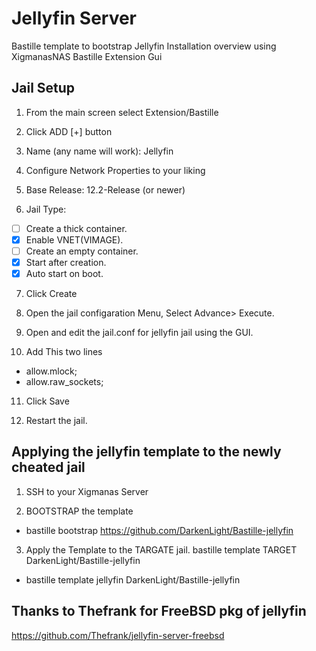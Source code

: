 # Jellyfin Server
Bastille template to bootstrap Jellyfin
Installation overview using XigmanasNAS Bastille Extension Gui

## Jail Setup
1. From the main screen select Extension/Bastille

2. Click ADD [+] button

3. Name (any name will work): Jellyfin

4. Configure Network Properties to your liking

5. Base Release: 12.2-Release (or newer)

6. Jail Type: 
- [ ] Create a thick container.
- [x] Enable VNET(VIMAGE).
- [ ] Create an empty container.
- [x] Start after creation.
- [x] Auto start on boot.

7. Click Create

8. Open the jail configaration Menu, Select Advance> Execute.

9. Open and edit the jail.conf for jellyfin jail using the GUI.

10. Add This two lines
- allow.mlock;
- allow.raw_sockets;

11. Click Save

12. Restart the jail.


## Applying the jellyfin template to the newly cheated jail

1. SSH to your Xigmanas Server

2. BOOTSTRAP the template
- bastille bootstrap https://github.com/DarkenLight/Bastille-jellyfin

3. Apply the Template to the TARGATE jail. bastille template TARGET DarkenLight/Bastille-jellyfin
- bastille template jellyfin DarkenLight/Bastille-jellyfin


## Thanks to Thefrank for FreeBSD pkg of jellyfin
https://github.com/Thefrank/jellyfin-server-freebsd
